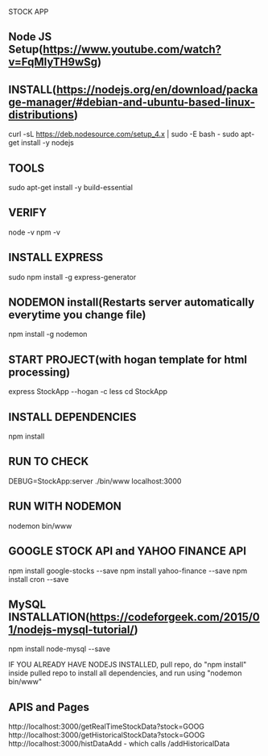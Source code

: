 STOCK APP

Node JS Setup(https://www.youtube.com/watch?v=FqMIyTH9wSg)
------

INSTALL(https://nodejs.org/en/download/package-manager/#debian-and-ubuntu-based-linux-distributions)
----
curl -sL https://deb.nodesource.com/setup_4.x | sudo -E bash -
sudo apt-get install -y nodejs

TOOLS
----
sudo apt-get install -y build-essential

VERIFY
----
node -v
npm -v

INSTALL EXPRESS
----
sudo npm install -g express-generator

NODEMON install(Restarts server automatically everytime you change file)
-----
npm install -g nodemon

START PROJECT(with hogan template for html processing)
----
express StockApp --hogan -c less
cd StockApp

INSTALL DEPENDENCIES
-----
npm install 

RUN TO CHECK
----
DEBUG=StockApp:server ./bin/www
localhost:3000

RUN WITH NODEMON
----
nodemon bin/www

GOOGLE STOCK API and YAHOO FINANCE API
----
npm install google-stocks --save
npm install yahoo-finance --save
npm install cron --save


MySQL INSTALLATION(https://codeforgeek.com/2015/01/nodejs-mysql-tutorial/)
----
npm install node-mysql --save



IF YOU ALREADY HAVE NODEJS INSTALLED, pull repo, do "npm install" inside pulled repo to install all dependencies, and run using "nodemon bin/www"




APIS and Pages
------------
http://localhost:3000/getRealTimeStockData?stock=GOOG
http://localhost:3000/getHistoricalStockData?stock=GOOG
http://localhost:3000/histDataAdd    - which calls /addHistoricalData